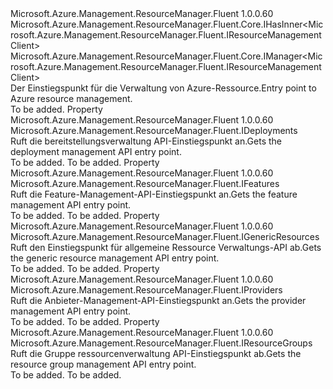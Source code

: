 <Type Name="IResourceManager" FullName="Microsoft.Azure.Management.ResourceManager.Fluent.IResourceManager">
  <TypeSignature Language="C#" Value="public interface IResourceManager : Microsoft.Azure.Management.ResourceManager.Fluent.Core.IHasInner&lt;Microsoft.Azure.Management.ResourceManager.Fluent.IResourceManagementClient&gt;, Microsoft.Azure.Management.ResourceManager.Fluent.Core.IManager&lt;Microsoft.Azure.Management.ResourceManager.Fluent.IResourceManagementClient&gt;" />
  <TypeSignature Language="ILAsm" Value=".class public interface auto ansi abstract IResourceManager implements class Microsoft.Azure.Management.ResourceManager.Fluent.Core.IHasInner`1&lt;class Microsoft.Azure.Management.ResourceManager.Fluent.IResourceManagementClient&gt;, class Microsoft.Azure.Management.ResourceManager.Fluent.Core.IManager`1&lt;class Microsoft.Azure.Management.ResourceManager.Fluent.IResourceManagementClient&gt;, class Microsoft.Azure.Management.ResourceManager.Fluent.Core.IManagerBase" />
  <TypeSignature Language="DocId" Value="T:Microsoft.Azure.Management.ResourceManager.Fluent.IResourceManager" />
  <TypeSignature Language="VB.NET" Value="Public Interface IResourceManager&#xA;Implements IHasInner(Of IResourceManagementClient), IManager(Of IResourceManagementClient)" />
  <TypeSignature Language="F#" Value="type IResourceManager = interface&#xA;    interface IManager&lt;IResourceManagementClient&gt;&#xA;    interface IHasInner&lt;IResourceManagementClient&gt;&#xA;    interface IManagerBase" />
  <AssemblyInfo>
    <AssemblyName>Microsoft.Azure.Management.ResourceManager.Fluent</AssemblyName>
    <AssemblyVersion>1.0.0.60</AssemblyVersion>
  </AssemblyInfo>
  <Interfaces>
    <Interface>
      <InterfaceName>Microsoft.Azure.Management.ResourceManager.Fluent.Core.IHasInner&lt;Microsoft.Azure.Management.ResourceManager.Fluent.IResourceManagementClient&gt;</InterfaceName>
    </Interface>
    <Interface>
      <InterfaceName>Microsoft.Azure.Management.ResourceManager.Fluent.Core.IManager&lt;Microsoft.Azure.Management.ResourceManager.Fluent.IResourceManagementClient&gt;</InterfaceName>
    </Interface>
  </Interfaces>
  <Docs>
    <summary>
            <span data-ttu-id="ba679-101">Der Einstiegspunkt für die Verwaltung von Azure-Ressource.</span><span class="sxs-lookup"><span data-stu-id="ba679-101">Entry point to Azure resource management.</span></span>
            </summary>
    <remarks>To be added.</remarks>
  </Docs>
  <Members>
    <Member MemberName="Deployments">
      <MemberSignature Language="C#" Value="public Microsoft.Azure.Management.ResourceManager.Fluent.IDeployments Deployments { get; }" />
      <MemberSignature Language="ILAsm" Value=".property instance class Microsoft.Azure.Management.ResourceManager.Fluent.IDeployments Deployments" />
      <MemberSignature Language="DocId" Value="P:Microsoft.Azure.Management.ResourceManager.Fluent.IResourceManager.Deployments" />
      <MemberSignature Language="VB.NET" Value="Public ReadOnly Property Deployments As IDeployments" />
      <MemberSignature Language="F#" Value="member this.Deployments : Microsoft.Azure.Management.ResourceManager.Fluent.IDeployments" Usage="Microsoft.Azure.Management.ResourceManager.Fluent.IResourceManager.Deployments" />
      <MemberType>Property</MemberType>
      <AssemblyInfo>
        <AssemblyName>Microsoft.Azure.Management.ResourceManager.Fluent</AssemblyName>
        <AssemblyVersion>1.0.0.60</AssemblyVersion>
      </AssemblyInfo>
      <ReturnValue>
        <ReturnType>Microsoft.Azure.Management.ResourceManager.Fluent.IDeployments</ReturnType>
      </ReturnValue>
      <Docs>
        <summary>
            <span data-ttu-id="ba679-102">Ruft die bereitstellungsverwaltung API-Einstiegspunkt an.</span><span class="sxs-lookup"><span data-stu-id="ba679-102">Gets the deployment management API entry point.</span></span>
            </summary>
        <value>To be added.</value>
        <remarks>To be added.</remarks>
      </Docs>
    </Member>
    <Member MemberName="Features">
      <MemberSignature Language="C#" Value="public Microsoft.Azure.Management.ResourceManager.Fluent.IFeatures Features { get; }" />
      <MemberSignature Language="ILAsm" Value=".property instance class Microsoft.Azure.Management.ResourceManager.Fluent.IFeatures Features" />
      <MemberSignature Language="DocId" Value="P:Microsoft.Azure.Management.ResourceManager.Fluent.IResourceManager.Features" />
      <MemberSignature Language="VB.NET" Value="Public ReadOnly Property Features As IFeatures" />
      <MemberSignature Language="F#" Value="member this.Features : Microsoft.Azure.Management.ResourceManager.Fluent.IFeatures" Usage="Microsoft.Azure.Management.ResourceManager.Fluent.IResourceManager.Features" />
      <MemberType>Property</MemberType>
      <AssemblyInfo>
        <AssemblyName>Microsoft.Azure.Management.ResourceManager.Fluent</AssemblyName>
        <AssemblyVersion>1.0.0.60</AssemblyVersion>
      </AssemblyInfo>
      <ReturnValue>
        <ReturnType>Microsoft.Azure.Management.ResourceManager.Fluent.IFeatures</ReturnType>
      </ReturnValue>
      <Docs>
        <summary>
            <span data-ttu-id="ba679-103">Ruft die Feature-Management-API-Einstiegspunkt an.</span><span class="sxs-lookup"><span data-stu-id="ba679-103">Gets the feature management API entry point.</span></span>
            </summary>
        <value>To be added.</value>
        <remarks>To be added.</remarks>
      </Docs>
    </Member>
    <Member MemberName="GenericResources">
      <MemberSignature Language="C#" Value="public Microsoft.Azure.Management.ResourceManager.Fluent.IGenericResources GenericResources { get; }" />
      <MemberSignature Language="ILAsm" Value=".property instance class Microsoft.Azure.Management.ResourceManager.Fluent.IGenericResources GenericResources" />
      <MemberSignature Language="DocId" Value="P:Microsoft.Azure.Management.ResourceManager.Fluent.IResourceManager.GenericResources" />
      <MemberSignature Language="VB.NET" Value="Public ReadOnly Property GenericResources As IGenericResources" />
      <MemberSignature Language="F#" Value="member this.GenericResources : Microsoft.Azure.Management.ResourceManager.Fluent.IGenericResources" Usage="Microsoft.Azure.Management.ResourceManager.Fluent.IResourceManager.GenericResources" />
      <MemberType>Property</MemberType>
      <AssemblyInfo>
        <AssemblyName>Microsoft.Azure.Management.ResourceManager.Fluent</AssemblyName>
        <AssemblyVersion>1.0.0.60</AssemblyVersion>
      </AssemblyInfo>
      <ReturnValue>
        <ReturnType>Microsoft.Azure.Management.ResourceManager.Fluent.IGenericResources</ReturnType>
      </ReturnValue>
      <Docs>
        <summary>
            <span data-ttu-id="ba679-104">Ruft den Einstiegspunkt für allgemeine Ressource Verwaltungs-API ab.</span><span class="sxs-lookup"><span data-stu-id="ba679-104">Gets the generic resource management API entry point.</span></span>
            </summary>
        <value>To be added.</value>
        <remarks>To be added.</remarks>
      </Docs>
    </Member>
    <Member MemberName="Providers">
      <MemberSignature Language="C#" Value="public Microsoft.Azure.Management.ResourceManager.Fluent.IProviders Providers { get; }" />
      <MemberSignature Language="ILAsm" Value=".property instance class Microsoft.Azure.Management.ResourceManager.Fluent.IProviders Providers" />
      <MemberSignature Language="DocId" Value="P:Microsoft.Azure.Management.ResourceManager.Fluent.IResourceManager.Providers" />
      <MemberSignature Language="VB.NET" Value="Public ReadOnly Property Providers As IProviders" />
      <MemberSignature Language="F#" Value="member this.Providers : Microsoft.Azure.Management.ResourceManager.Fluent.IProviders" Usage="Microsoft.Azure.Management.ResourceManager.Fluent.IResourceManager.Providers" />
      <MemberType>Property</MemberType>
      <AssemblyInfo>
        <AssemblyName>Microsoft.Azure.Management.ResourceManager.Fluent</AssemblyName>
        <AssemblyVersion>1.0.0.60</AssemblyVersion>
      </AssemblyInfo>
      <ReturnValue>
        <ReturnType>Microsoft.Azure.Management.ResourceManager.Fluent.IProviders</ReturnType>
      </ReturnValue>
      <Docs>
        <summary>
            <span data-ttu-id="ba679-105">Ruft die Anbieter-Management-API-Einstiegspunkt an.</span><span class="sxs-lookup"><span data-stu-id="ba679-105">Gets the provider management API entry point.</span></span>
            </summary>
        <value>To be added.</value>
        <remarks>To be added.</remarks>
      </Docs>
    </Member>
    <Member MemberName="ResourceGroups">
      <MemberSignature Language="C#" Value="public Microsoft.Azure.Management.ResourceManager.Fluent.IResourceGroups ResourceGroups { get; }" />
      <MemberSignature Language="ILAsm" Value=".property instance class Microsoft.Azure.Management.ResourceManager.Fluent.IResourceGroups ResourceGroups" />
      <MemberSignature Language="DocId" Value="P:Microsoft.Azure.Management.ResourceManager.Fluent.IResourceManager.ResourceGroups" />
      <MemberSignature Language="VB.NET" Value="Public ReadOnly Property ResourceGroups As IResourceGroups" />
      <MemberSignature Language="F#" Value="member this.ResourceGroups : Microsoft.Azure.Management.ResourceManager.Fluent.IResourceGroups" Usage="Microsoft.Azure.Management.ResourceManager.Fluent.IResourceManager.ResourceGroups" />
      <MemberType>Property</MemberType>
      <AssemblyInfo>
        <AssemblyName>Microsoft.Azure.Management.ResourceManager.Fluent</AssemblyName>
        <AssemblyVersion>1.0.0.60</AssemblyVersion>
      </AssemblyInfo>
      <ReturnValue>
        <ReturnType>Microsoft.Azure.Management.ResourceManager.Fluent.IResourceGroups</ReturnType>
      </ReturnValue>
      <Docs>
        <summary>
            <span data-ttu-id="ba679-106">Ruft die Gruppe ressourcenverwaltung API-Einstiegspunkt ab.</span><span class="sxs-lookup"><span data-stu-id="ba679-106">Gets the resource group management API entry point.</span></span>
            </summary>
        <value>To be added.</value>
        <remarks>To be added.</remarks>
      </Docs>
    </Member>
  </Members>
</Type>